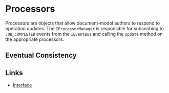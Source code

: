 # Processors

Processors are objects that allow document-model authors to respond to operation updates. The `IProcessorManager` is responsible for subscribing to `JOB_COMPLETED` events from the `IEventBus` and calling the `update` method on the appropriate processors.

## Eventual Consistency



## Links

* [Interface](interface.md)
